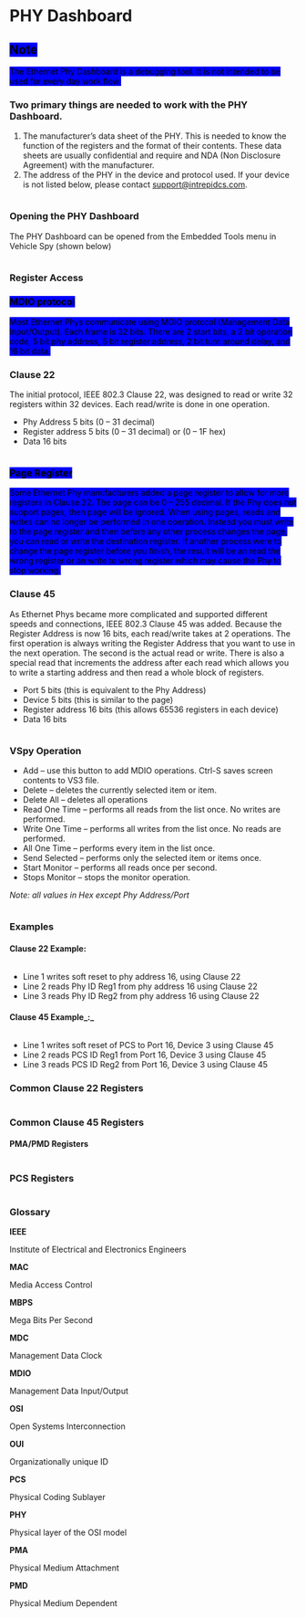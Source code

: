 # PHY Dashboard

## <mark style="background-color:blue;">Note</mark>

<mark style="background-color:blue;">The Ethernet Phy Dashboard is a debugging tool. It is not intended to be used for every day work flow.</mark>

### **Two primary things are needed to work with the PHY Dashboard.**

1. The manufacturer’s data sheet of the PHY. This is needed to know the function of the registers and the format of their contents. These data sheets are usually confidential and require and NDA (Non Disclosure Agreement) with the manufacturer.
2. The address of the PHY in the device and protocol used. If your device is not listed below, please contact [support@intrepidcs.com](mailto:support%40intrepidcs.com).

<figure><img src="../.gitbook/assets/tablephy.PNG" alt=""><figcaption></figcaption></figure>

### Opening the PHY Dashboard

The PHY Dashboard can be opened from the Embedded Tools menu in Vehicle Spy (shown below)

<figure><img src="../.gitbook/assets/phy-dashboard-menu.png" alt=""><figcaption></figcaption></figure>

### Register Access

### <mark style="background-color:blue;">**MDIO protocol**</mark>

<mark style="background-color:blue;">Most Ethernet Phys communicate using MDIO protocol (Management Data Input/Output). Each frame is 32 bits. There are 2 start bits, a 2 bit operation code, 5 bit phy address, 5 bit register address, 2 bit turn around delay, and 16 bit data.</mark>

### Clause 22

The initial protocol, IEEE 802.3 Clause 22, was designed to read or write 32 registers within 32 devices. Each read/write is done in one operation.

* Phy Address 5 bits (0 – 31 decimal)
* Register address 5 bits (0 – 31 decimal) or (0 – 1F hex)
* Data 16 bits

<figure><img src="../.gitbook/assets/Clause22.png" alt=""><figcaption></figcaption></figure>

### <mark style="background-color:blue;">Page Register</mark>

<mark style="background-color:blue;">Some Ethernet Phy manufacturers added a page register to allow for more registers in Clause 22. The page can be 0 – 255 decimal. If the Phy does not support pages, then page will be ignored. When using pages, reads and writes can no longer be performed in one operation. Instead you must write to the page register and then before any other process changes the page, you can read or write the destination register. If another process were to change the page register before you finish, the result will be an read the wrong register or an write to wrong register which may cause the Phy to stop working.</mark>

### Clause 45

As Ethernet Phys became more complicated and supported different speeds and connections, IEEE 802.3 Clause 45 was added. Because the Register Address is now 16 bits, each read/write takes at 2 operations. The first operation is always writing the Register Address that you want to use in the next operation. The second is the actual read or write. There is also a special read that increments the address after each read which allows you to write a starting address and then read a whole block of registers.

* Port 5 bits (this is equivalent to the Phy Address)
* Device 5 bits (this is similar to the page)
* Register address 16 bits (this allows 65536 registers in each device)
* Data 16 bits

<figure><img src="../.gitbook/assets/Clause45.png" alt=""><figcaption></figcaption></figure>

### VSpy Operation

* Add – use this button to add MDIO operations. Ctrl-S saves screen contents to VS3 file.
* Delete – deletes the currently selected item or item.
* Delete All – deletes all operations
* Read One Time – performs all reads from the list once. No writes are performed.
* Write One Time – performs all writes from the list once. No reads are performed.
* All One Time – performs every item in the list once.
* Send Selected – performs only the selected item or items once.
* Start Monitor – performs all reads once per second.
* Stops Monitor – stops the monitor operation.

_Note: all values in Hex except Phy Address/Port_

<figure><img src="../.gitbook/assets/Controls.jpg" alt=""><figcaption></figcaption></figure>

### Examples

#### Clause 22 Example:

<figure><img src="../.gitbook/assets/Example1.jpg" alt=""><figcaption></figcaption></figure>

* Line 1 writes soft reset to phy address 16, using Clause 22
* Line 2 reads Phy ID Reg1 from phy address 16 using Clause 22
* Line 3 reads Phy ID Reg2 from phy address 16 using Clause 22

#### Clause 45 Example_:_

<figure><img src="../.gitbook/assets/Example2.jpg" alt=""><figcaption></figcaption></figure>



* Line 1 writes soft reset of PCS to Port 16, Device 3 using Clause 45
* Line 2 reads PCS ID Reg1 from Port 16, Device 3 using Clause 45
* Line 3 reads PCS ID Reg2 from Port 16, Device 3 using Clause 45

### Common Clause 22 Registers

<figure><img src="../.gitbook/assets/Clause22table.png" alt=""><figcaption></figcaption></figure>

### Common Clause 45 Registers

#### PMA/PMD Registers

<figure><img src="../.gitbook/assets/control-tables.PNG" alt=""><figcaption></figcaption></figure>

### PCS Registers

<figure><img src="../.gitbook/assets/pcs-table.PNG" alt=""><figcaption></figcaption></figure>

### Glossary

**IEEE**

Institute of Electrical and Electronics Engineers

**MAC**

Media Access Control

**MBPS**

Mega Bits Per Second

**MDC**

Management Data Clock

**MDIO**

Management Data Input/Output

**OSI**

Open Systems Interconnection

**OUI**

Organizationally unique ID

**PCS**

Physical Coding Sublayer

**PHY**

Physical layer of the OSI model

**PMA**

Physical Medium Attachment

**PMD**

Physical Medium Dependent
